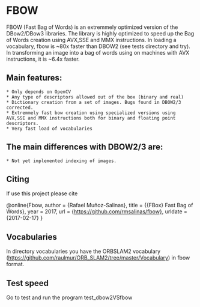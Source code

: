 FBOW
=====
FBOW (Fast Bag of Words) is an extremmely optimized version of the DBow2/DBow3 libraries. The library is highly optimized to speed up the Bag of Words creation using  AVX,SSE and MMX instructions. In loading a vocabulary, fbow is ~80x faster than DBOW2 (see tests directory and try). In transforming an image into a bag of words using on machines with AVX instructions, it is ~6.4x faster.

## 
## Main features:
	* Only depends on OpenCV 
	* Any type of descriptors allowed out of the box (binary and real)
	* Dictionary creation from a set of images. Bugs found in DBOW2/3 corrected.
	* Extremmely fast bow creation using specialized versions using AVX,SSE and MMX instructions both for binary and floating point descriptors.
	* Very fast load of vocabularies

## 
## The main differences with DBOW2/3 are:

	* Not yet implemented indexing of images. 

##
## Citing

If use this project please cite

@online{Fbow,
  author = {Rafael Muñoz-Salinas},
  title = {{FBox} Fast Bag of Words},
  year = 2017,
  url = {https://github.com/rmsalinas/fbow},
  urldate = {2017-02-17}
}

##
## Vocabularies

In directory vocabularies you have the ORBSLAM2 vocabulary (https://github.com/raulmur/ORB_SLAM2/tree/master/Vocabulary) in fbow format.
##
## Test speed
 Go to test and run the program test_dbow2VSfbow

